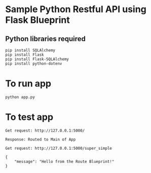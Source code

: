 # Sample Python Restful API using Flask Blueprint

## Python libraries required
	pip install SQLAlchemy
	pip install Flask
	pip install Flask-SQLAlchemy
	pip install python-dotenv

# To run app
	python app.py

# To test app

	Get request: http://127.0.0.1:5000/

	Response: Routed to Main of App

	Get request: http://127.0.0.1:5000/super_simple

	{
	    "message": "Hello from the Route Blueprint!"
	}
